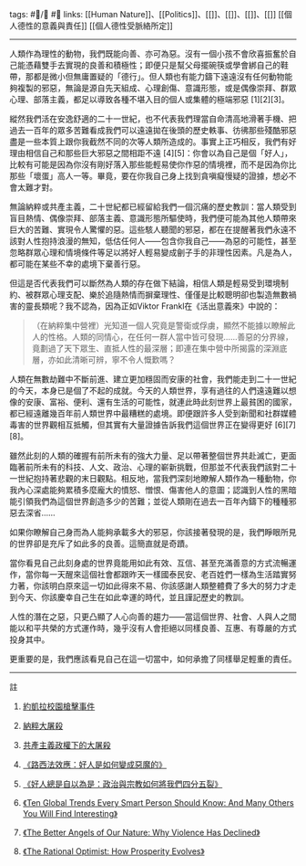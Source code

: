 tags: #📝️/🌲️ #📢 
links: [[Human Nature]]、[[Politics]]、[[]]、[[]]、[[]]、[[]]
[[個人德性的意義與責任]]
[[個人德性受脈絡所定]]

---
人類作為理性的動物，我們既能向善、亦可為惡。沒有一個小孩不會欣喜振奮於自己能憑藉雙手去實現的良善和積極性；即便只是幫父母擺碗筷或學會綁自己的鞋帶，那都是微小但無庸置疑的「德行」。但人類也有能力鑄下遠遠沒有任何動物能夠複製的邪惡，無論是源自先天組成、心理創傷、意識形態，或是偶像崇拜、群眾心理、部落主義，都足以導致各種不堪入目的個人或集體的極端邪惡 [1][2][3]。

縱然我們活在安逸舒適的二十一世紀，也不代表我們理當自命清高地滑著手機、把過去一百年的眾多苦難看成我們可以遠遠拋在後頭的歷史軼事、彷彿那些殘酷邪惡盡是一些本質上跟你我截然不同的次等人類所造成的。事實上正巧相反，我們有好理由相信自己和那些巨大邪惡之間相距不遠 [4][5]：你會以為自己是個「好人」，比較有可能是因為你沒有剛好落入那些能輕易使你作惡的情境裡，而不是因為你比那些「壞蛋」高人一等。畢竟，要在你我自己身上找到貪嗔癡慢疑的證據，想必不會太難才對。

無論納粹或共產主義，二十世紀都已經留給我們一個沉痛的歷史教訓：當人類受到盲目熱情、偶像崇拜、部落主義、意識形態所驅使時，我們便可能為其他人類帶來巨大的苦難、實現令人驚懼的惡。這些駭人聽聞的邪惡，都在在提醒著我們永遠不該對人性抱持浪漫的無知，低估任何人——包含你我自己——為惡的可能性，甚至忽略群眾心理和情境條件等足以將好人輕易變成劊子手的非理性因素。凡是為人，都可能在某些不幸的處境下棄善行惡。

但這是否代表我們可以斷然為人類的存在做下結論，相信人類是輕易受到環境制約、被群眾心理支配、樂於追隨熱情而摒棄理性、僅僅是比較聰明卻也製造無數禍害的靈長類呢？我不認為，因為正如Viktor Frankl在《活出意義來》中說的：

>（在納粹集中營裡）光知道一個人究竟是警衛或俘虜，顯然不能據以瞭解此人的性格。人類的同情心，在任何一群人當中皆可發現……善惡的分界線，竟劃過了天下眾生、直抵人性的最深層；即連在集中營中所揭露的深淵底層，亦如此清晰可辨，寧不令人慨歎嗎？

人類在無數劫難中不斷前進、建立更加穩固而安康的社會，我們能走到二十一世紀的今天，本身已是個了不起的成就。今天的人類世界，享有過往的人們遠遠難以想像的安康、富裕、便利、還有生活的可能性，就連此時此刻世界上最貧困的國家，都已經遠離幾百年前人類世界中最糟糕的處境。即便跟許多人受到新聞和社群媒體毒害的世界觀相互抵觸，但其實有大量證據告訴我們這個世界正在變得更好 [6][7][8]。

雖然此刻的人類的確握有前所未有的強大力量、足以帶著整個世界共赴滅亡，更面臨著前所未有的科技、人文、政治、心理的嶄新挑戰，但那並不代表我們該對二十一世紀抱持著悲觀的末日觀點。相反地，當我們深刻地瞭解人類作為一種動物，你我內心深處能夠累積多麼龐大的憤怒、憎恨、傷害他人的意圖；認識到人性的黑暗能引領我們為這個世界創造多少的苦難；並從人類剛在過去一百年內鑄下的種種邪惡去深省……

如果你瞭解自己身而為人能夠承載多大的邪惡，你該接著發現的是，我們睜眼所見的世界卻是充斥了如此多的良善。這簡直就是奇蹟。

當你看見自己此刻身處的世界竟能用如此有效、互信、甚至充滿善意的方式流暢運作，當你每一天醒來這個社會都跟昨天一樣國泰民安、老百姓們一樣為生活踏實努力著，你該明白原來這一切如此得來不易、你該感謝人類整體費了多大的努力才走到今天、你該慶幸自己生在如此幸運的時代，並且謹記歷史的教訓。

人性的潛在之惡，只更凸顯了人心向善的趨力——當這個世界、社會、人與人之間能以和平共榮的方式運作時，幾乎沒有人會拒絕以同樣良善、互惠、有尊嚴的方式投身其中。

更重要的是，我們應該看見自己在這一切當中，如何承擔了同樣舉足輕重的責任。


---

註

1.  [約凱拉校園槍擊事件](https://zh.wikipedia.org/wiki/%E7%BA%A6%E5%87%AF%E6%8B%89%E6%A0%A1%E5%9B%AD%E6%9E%AA%E5%87%BB%E4%BA%8B%E4%BB%B6)

2.  [納粹大屠殺](https://zh.wikipedia.org/wiki/%E7%B4%8D%E7%B2%B9%E5%A4%A7%E5%B1%A0%E6%AE%BA)

3.  [共產主義政權下的大屠殺](https://zh.wikipedia.org/wiki/%E5%85%B1%E4%BA%A7%E4%B8%BB%E4%B9%89%E6%94%BF%E6%9D%83%E4%B8%8B%E7%9A%84%E5%A4%A7%E5%B1%A0%E6%9D%80)

4.  [《路西法效應：好人是如何變成惡魔的》](https://zh.wikipedia.org/wiki/%E8%B7%AF%E8%A5%BF%E6%B3%95%E6%95%88%E5%BA%94)

5.  [《好人總是自以為是：政治與宗教如何將我們四分五裂》](https://www.books.com.tw/products/0010669638)

6.  [《Ten Global Trends Every Smart Person Should Know: And Many Others You Will Find Interesting》](https://www.amazon.com/Global-Trends-Every-Smart-Person/dp/1948647737)

7.  [《The Better Angels of Our Nature: Why Violence Has Declined》](https://www.amazon.com/Better-Angels-Our-Nature-Violence/dp/0143122010)

8.  [《The Rational Optimist: How Prosperity Evolves》](https://www.books.com.tw/products/F012420328)